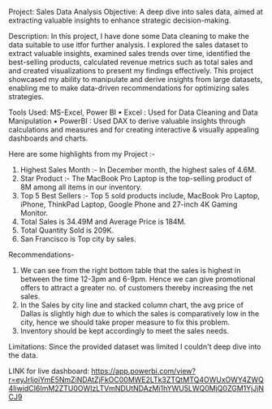 Project: Sales Data Analysis
Objective: A deep dive into sales data, aimed at extracting valuable
insights to enhance strategic decision-making.

Description:
In this project, I have done some Data cleaning to make the data suitable to use itfor further analysis. I explored the sales dataset to extract valuable insights, examined sales trends over time, identified the best-selling products, calculated revenue metrics such as total sales and and created visualizations to present my findings effectively. This project showcased my ability to manipulate and derive insights from large datasets, enabling me to make data-driven recommendations for optimizing sales strategies.

Tools Used: MS-Excel, Power BI
▪ Excel : Used for Data Cleaning and Data Manipulation
▪ PowerBI : Used DAX to derive valuable insights through calculations and measures and for creating interactive & visually appealing dashboards and charts.

Here are some highlights from my Project :-

1. Highest Sales Month :- In December month, the highest sales of 4.6M.
2. Star Product :- The MacBook Pro Laptop is the top-selling product of 8M among all items in our inventory.
3. Top 5 Best Sellers :- Top 5 sold products include, MacBook Pro Laptop, iPhone, ThinkPad Laptop, Google Phone and 27-inch 4K Gaming Monitor.
4. Total Sales is 34.49M and Average Price is 184M.
5. Total Quantity Sold is 209K.
6. San Francisco is Top city by sales.

Recommendations-
1. We can see from the right bottom table that the sales is highest in between the time 12-3pm and 6-9pm. Hence we can give promotional offers  to attract a greater no. of customers thereby increasing the net sales.
2. In the Sales by city line and stacked column chart, the avg price of Dallas is slightly high due to which the sales is comparatively low in the city, hence we should take proper measure to fix this problem.
3. Inventory should be kept accordingly to meet the sales needs.


Limitations: Since the provided dataset was limited I couldn't deep dive into the data. 

LINK for live dashboard: https://app.powerbi.com/view?r=eyJrIjoiYmE5NmZiNDAtZjFkOC00MWE2LTk3ZTQtMTQ4OWUxOWY4ZWQ4IiwidCI6ImM2ZTU0OWIzLTVmNDUtNDAzMi1hYWU5LWQ0MjQ0ZGM1YjJjNCJ9
